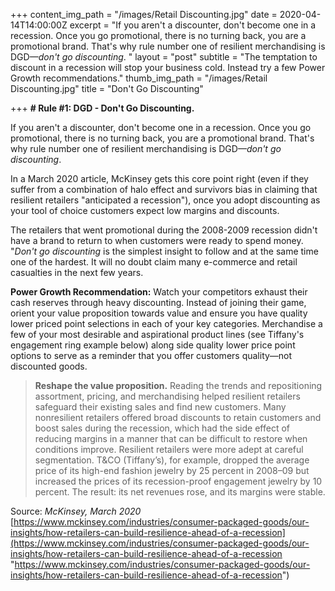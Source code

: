 +++
content_img_path = "/images/Retail Discounting.jpg"
date = 2020-04-14T14:00:00Z
excerpt = "If you aren't a discounter, don't become one in a recession. Once you go promotional, there is no turning back, you are a promotional brand. That's why rule number one of resilient merchandising is DGD—*don't go discounting*. "
layout = "post"
subtitle = "The temptation to discount in a recession will stop your business cold. Instead try a few Power Growth recommendations."
thumb_img_path = "/images/Retail Discounting.jpg"
title = "Don't Go Discounting"

+++
**# Rule #1: DGD - Don't Go Discounting.**

  
If you aren't a discounter, don't become one in a recession. Once you go promotional, there is no turning back, you are a promotional brand. That's why rule number one of resilient merchandising is DGD—_*don't go discounting*_. 

In a March 2020 article, McKinsey gets this core point right (even if they suffer from a combination of halo effect and survivors bias in claiming that resilient retailers "anticipated a recession"), once you adopt discounting as your tool of choice customers expect low margins and discounts.

The retailers that went promotional during the 2008-2009 recession didn't have a brand to return to when customers were ready to spend money. "_*Don't go discounting*_ is the simplest insight to follow and at the same time one of the hardest. It will no doubt claim many e-commerce and retail casualties in the next few years. 

__**Power Growth Recommendation:**__ Watch your competitors exhaust their cash reserves through heavy discounting. Instead of joining their game, orient your value proposition towards value and ensure you have quality lower priced point selections in each of your key categories. Merchandise a few of your most desirable and aspirational product lines (see Tiffany's engagement ring example below) along side quality lower price point options to serve as a reminder that you offer customers quality—not discounted goods.

> __**Reshape the value proposition.**__ Reading the trends and repositioning assortment, pricing, and merchandising helped resilient retailers safeguard their existing sales and find new customers. Many nonresilient retailers offered broad discounts to retain customers and boost sales during the recession, which had the side effect of reducing margins in a manner that can be difficult to restore when conditions improve. Resilient retailers were more adept at careful segmentation. T&CO (Tiffany’s), for example, dropped the average price of its high-end fashion jewelry by 25 percent in 2008–09 but increased the prices of its recession-proof engagement jewelry by 10 percent. The result: its net revenues rose, and its margins were stable.

Source: _*McKinsey, March 2020*_ [https://www.mckinsey.com/industries/consumer-packaged-goods/our-insights/how-retailers-can-build-resilience-ahead-of-a-recession](https://www.mckinsey.com/industries/consumer-packaged-goods/our-insights/how-retailers-can-build-resilience-ahead-of-a-recession "https://www.mckinsey.com/industries/consumer-packaged-goods/our-insights/how-retailers-can-build-resilience-ahead-of-a-recession") 